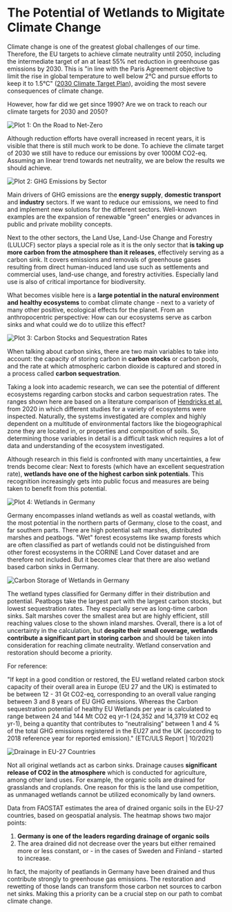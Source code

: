# The Potential of Wetlands to Migitate Climate Change

Climate change is one of the greatest global challenges of our time. Therefore, the EU targets to achieve climate neutrality until 2050, including the intermediate target of an at least 55% net reduction in greenhouse gas emissions by 2030. This is "in line with the Paris Agreement objective to limit the rise in global temperature to well below 2°C and pursue efforts to keep it to 1.5°C" ([2030 Climate Target Plan](https://climate.ec.europa.eu/eu-action/european-green-deal/2030-climate-target-plan_en)), avoiding the most severe consequences of climate change. 

However, how far did we get since 1990? Are we on track to reach our climate targets for 2030 and 2050?

![Plot 1: On the Road to Net-Zero](plots/1-on-the-road-to-net-zero.png)

Although reduction efforts have overall increased in recent years, it is visible that there is still much work to be done. To achieve the climate target of 2030 we still have to reduce our emissions by over 1000M CO2-eq. Assuming an linear trend towards net neutrality, we are below the results we should achieve.

![Plot 2: GHG Emissions by Sector](plots/2-ghg-emissions-by-sector.png)

Main drivers of GHG emissions are the **energy supply**, **domestic transport** and **industry** sectors. If we want to reduce our emissions, we need to find and implement new solutions for the different sectors. Well-known examples are the expansion of renewable "green" energies or advances in public and private mobility concepts. 

Next to the other sectors, the Land Use, Land-Use Change and Forestry (LULUCF) sector plays a special role as it is the only sector that **is taking up more carbon from the atmosphere than it releases**, effectively serving as a carbon sink. It covers emissions and removals of greenhouse gases resulting from direct human-induced land use such as settlements and commercial uses, land-use change, and forestry activities. Especially land use is also of critical importance for biodiversity.

What becomes visible here is a **large potential in the natural environment and healthy ecosystems** to combat climate change - next to a variety of many other positive, ecological effects for the planet. From an anthropocentric perspective: How can our ecosystems serve as carbon sinks and what could we do to utilize this effect? 

![Plot 3: Carbon Stocks and Sequestration Rates](plots/3-carbon-stocks-and-sequestration-rates.png)

When talking about carbon sinks, there are two main variables to take into account: the capacity of storing carbon in **carbon stocks** or carbon pools, and the rate at which atmospheric carbon dioxide is captured and stored in a process called **carbon sequestration**.  

Taking a look into academic research, we can see the potential of different ecosystems regarding carbon stocks and carbon sequestration rates. The ranges shown here are based on a literature comparison of [Hendricks et al.](https://www.eea.europa.eu/publications/carbon-stocks-and-sequestration-rates/carbon-stocks-and-sequestration-in/carbon-stocks/download) from 2020 in which different studies for a variety of ecosystems were inspected. Naturally, the systems investigated are complex and highly dependent on a multitude of environmental factors like the biogeographical zone they are located in, or properties and composition of soils. So, determining those variables in detail is a difficult task which requires a lot of data and understanding of the ecosystem investigated.

Although research in this field is confronted with many uncertainties, a few trends become clear: Next to forests (which have an excellent sequestration rate), **wetlands have one of the highest carbon sink potentials**. This recognition increasingly gets into public focus and measures are being taken to benefit from this potential.

![Plot 4: Wetlands in Germany](plots/4-wetlands-in-germany.png)

Germany encompasses inland wetlands as well as coastal wetlands, with the most potential in the northern parts of Germany, close to the coast, and far southern parts. There are high potential salt marshes, distributed marshes and peatbogs. "Wet" forest ecosystems like swamp forests which are often classified as part of wetlands could not be distinguished from other forest ecosystems in the CORINE Land Cover dataset and are therefore not included. But it becomes clear that there are also wetland based carbon sinks in Germany.

![Carbon Storage of Wetlands in Germany](plots/5-carbon-storage-of-wetlands-in-germany.png)

The wetland types classified for Germany differ in their distribution and potential. Peatbogs take the largest part with the largest carbon stocks, but lowest sequestration rates. They especially serve as long-time carbon sinks. Salt marshes cover the smallest area but are highly efficient, still reaching values close to the shown inland marshes. Overall, there is a lot of uncertainty in the calculation, but **despite their small coverage, wetlands contribute a significant part in storing carbon** and should be taken into consideration for reaching climate neutrality. Wetland conservation and restoration should become a priority.

For reference: 

"If kept in a good condition or restored, the EU wetland related carbon stock capacity of their overall area in Europe (EU 27 and the UK) is estimated to be between 12 - 31 Gt CO2-eq, corresponding to an overall value ranging between 3 and 8 years of EU GHG emissions. Whereas the Carbon sequestration potential of healthy EU Wetlands per year is calculated to range between 24 and 144 Mt CO2 eq yr-1 (24,352 and 14,3719 kt CO2 eq yr-1), being a quantity that contributes to “neutralising” between 1 and 4 % of the total GHG emissions registered in the EU27 and the UK (according to 2018 reference year for reported emission)." (ETC/ULS Report | 10/2021)

![Drainage in EU-27 Countries](plots/6-drainage-in-eu-27-countries.png)

Not all original wetlands act as carbon sinks. Drainage causes **significant release of CO2 in the atmosphere** which is conducted for agriculture, among other land uses. For example, the organic soils are drained for grasslands and croplands. One reason for this is the land use competition, as unmanaged wetlands cannot be utilized economically by land owners.

Data from FAOSTAT estimates the area of drained organic soils in the EU-27 countries, based on geospatial analysis. The heatmap shows two major points:
1. **Germany is one of the leaders regarding drainage of organic soils**
2. The area drained did not decrease over the years but either remained more or less constant, or - in the cases of Sweden and Finland - started to increase.

In fact, the majority of peatlands in Germany have been drained and thus contribute strongly to greenhouse gas emissions. The restoration and rewetting of those lands can transform those carbon net sources to carbon net sinks. Making this a priority can be a crucial step on our path to combat climate change.